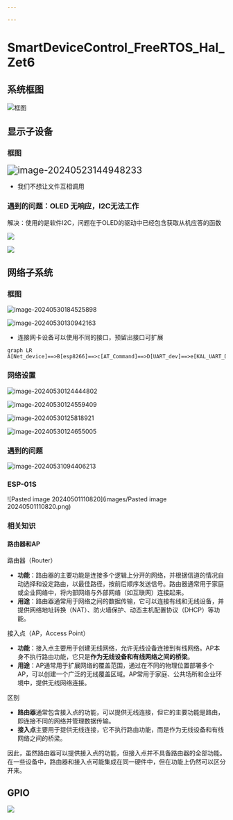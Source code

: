 ```yaml
---

---
```


# SmartDeviceControl_FreeRTOS_Hal_Zet6

## 系统框图

![框图](images/框图.png)

## 显示子设备

### 框图

<img src="images/image-20240523144948233.png" alt="image-20240523144948233" style="zoom:150%;" />



- 我们不想让文件互相调用





### 遇到的问题：OLED 无响应，I2C无法工作

解决：使用的是软件I2C，问题在于OLED的驱动中已经包含获取从机应答的函数

![](images/image-20240523140943001.png)

![](images/image-20240523142131259.png)



## 网络子系统

### 框图





![image-20240530184525898](images/image-20240530184525898.png)



![image-20240530130942163](images/image-20240530130942163.png)

- 连接网卡设备可以使用不同的接口，预留出接口可扩展

```mermaid
graph LR
A[Net_device]==>B[esp8266]==>c[AT_Command]==>D[UART_dev]==>e[KAL_UART_DEV]==>f[CAL_UART_DEV]
```



### 网络设置

![image-20240530124444802](images/image-20240530124444802.png)

![image-20240530124559409](images/image-20240530124559409.png)

![image-20240530125818921](images/image-20240530125818921.png)

![image-20240530124655005](images/image-20240530124655005.png)

### 遇到的问题

![image-20240531094406213](images/image-20240531094406213.png)



### ESP-01S

![Pasted image 20240501110820](images/Pasted image 20240501110820.png)











### 相关知识

#### 路由器和AP

路由器（Router）

- **功能**：路由器的主要功能是连接多个逻辑上分开的网络，并根据信道的情况自动选择和设定路由，以最佳路径，按前后顺序发送信号。路由器通常用于家庭或企业网络中，将内部网络与外部网络（如互联网）连接起来。
- **用途**：路由器通常用于网络之间的数据传输，它可以连接有线和无线设备，并提供网络地址转换（NAT）、防火墙保护、动态主机配置协议（DHCP）等功能。

接入点（AP，Access Point）

- **功能**：接入点主要用于创建无线网络，允许无线设备连接到有线网络。AP本身不执行路由功能，它只是**作为无线设备和有线网络之间的桥梁**。
- **用途**：AP通常用于扩展网络的覆盖范围，通过在不同的物理位置部署多个AP，可以创建一个广泛的无线覆盖区域。AP常用于家庭、公共场所和企业环境中，提供无线网络连接。

区别

- **路由器**通常包含接入点的功能，可以提供无线连接，但它的主要功能是路由，即连接不同的网络并管理数据传输。
- **接入点**主要用于提供无线连接，它不执行路由功能，而是作为无线设备和有线网络之间的桥梁。

因此，虽然路由器可以提供接入点的功能，但接入点并不具备路由器的全部功能。在一些设备中，路由器和接入点可能集成在同一硬件中，但在功能上仍然可以区分开来。





## GPIO

![](images/GPIO.png)

